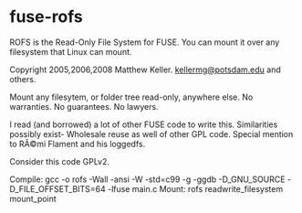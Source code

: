 fuse-rofs
=========

ROFS is the Read-Only File System for FUSE. You can mount it over any filesystem that Linux can mount.

Copyright 2005,2006,2008 Matthew Keller. kellermg@potsdam.edu and others.

Mount any filesytem, or folder tree read-only, anywhere else.
No warranties. No guarantees. No lawyers.

I read (and borrowed) a lot of other FUSE code to write this. 
Similarities possibly exist- Wholesale reuse as well of other GPL code.
Special mention to RÃ©mi Flament and his loggedfs.

Consider this code GPLv2.

Compile: gcc -o rofs -Wall -ansi -W -std=c99 -g -ggdb -D_GNU_SOURCE -D_FILE_OFFSET_BITS=64 -lfuse main.c
Mount: rofs readwrite_filesystem mount_point

